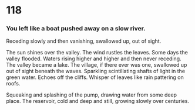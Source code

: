 # 118

### You left like a boat pushed away on a slow river.

Receding slowly and then vanishing, swallowed up, out of sight.

The sun shines over the valley. The wind rustles the leaves. Some days the valley flooded. Waters rising higher and higher and then never receding. The valley became a lake. The village, if there ever was one, swallowed up out of sight beneath the waves. Sparkling scintillating shafts of light in the green water. Echoes off the cliffs. Whisper of leaves like rain pattering on roofs.

Squeaking and splashing of the pump, drawing water from some deep place. The reservoir, cold and deep and still, growing slowly over centuries. 